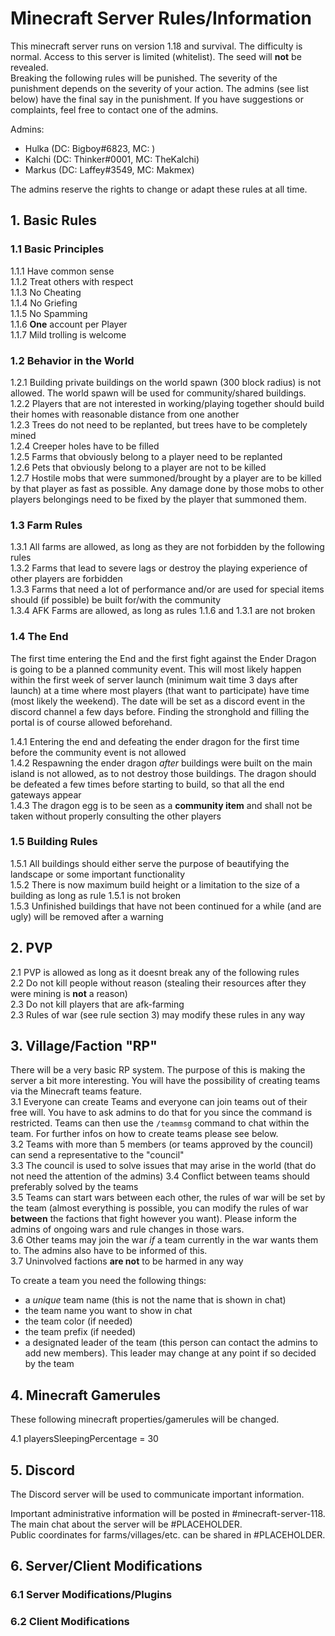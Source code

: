 # Minecraft Server Rules/Information
This minecraft server runs on version 1.18 and survival. The difficulty is normal.
Access to this server is limited (whitelist). The seed will **not** be revealed.  
Breaking the following rules will be punished. The severity of the punishment depends on the severity of your action.
The admins (see list below) have the final say in the punishment. 
If you have suggestions or complaints, feel free to contact one of the admins.

Admins:  
* Hulka (DC: Bigboy#6823, MC: )
* Kalchi (DC: Thinker#0001, MC: TheKalchi)
* Markus (DC: Laffey#3549, MC: Makmex)

The admins reserve the rights to change or adapt these rules at all time.

## 1. Basic Rules
### 1.1 Basic Principles
1.1.1 Have common sense  
1.1.2 Treat others with respect  
1.1.3 No Cheating  
1.1.4 No Griefing  
1.1.5 No Spamming  
1.1.6 **One** account per Player  
1.1.7 Mild trolling is welcome

### 1.2 Behavior in the World
1.2.1 Building private buildings on the world spawn (300 block radius) is not allowed.
The world spawn will be used for community/shared buildings.  
1.2.2 Players that are not interested in working/playing together
should build their homes with reasonable distance from one another  
1.2.3 Trees do not need to be replanted, but trees have to be completely mined  
1.2.4 Creeper holes have to be filled  
1.2.5 Farms that obviously belong to a player need to be replanted  
1.2.6 Pets that obviously belong to a player are not to be killed  
1.2.7 Hostile mobs that were summoned/brought by a player are to be killed by that player as fast as possible.
Any damage done by those mobs to other players belongings need to be fixed by the player that summoned them.

### 1.3 Farm Rules
1.3.1 All farms are allowed, as long as they are not forbidden by the following rules  
1.3.2 Farms that lead to severe lags or destroy the playing experience of other players are forbidden  
1.3.3 Farms that need a lot of performance and/or are used for special items should
(if possible) be built for/with the community  
1.3.4 AFK Farms are allowed, as long as rules 1.1.6 and 1.3.1 are not broken

### 1.4 The End
The first time entering the End and the first fight against the Ender Dragon is going to be a planned community event.
This will most likely happen within the first week of server launch (minimum wait time 3 days after launch) at a time
where most players (that want to participate) have time (most likely the weekend). The date will be set as a discord
event in the discord channel a few days before. Finding the stronghold and filling the portal is of course
allowed beforehand.

1.4.1 Entering the end and defeating the ender dragon for the first time before the community event is not allowed  
1.4.2 Respawning the ender dragon *after* buildings were built on the main island is not allowed,
as to not destroy those buildings. The dragon should be defeated a few times before starting to build, so that all the
end gateways appear  
1.4.3 The dragon egg is to be seen as a **community item** and shall not be taken without properly consulting the other
players

### 1.5 Building Rules
1.5.1 All buildings should either serve the purpose of beautifying the landscape or some important functionality  
1.5.2 There is now maximum build height or a limitation to the size of a building as long as rule 1.5.1 is not broken  
1.5.3 Unfinished buildings that have not been continued for a while (and are ugly) will be removed after a warning

## 2. PVP
2.1 PVP is allowed as long as it doesnt break any of the following rules  
2.2 Do not kill people without reason (stealing their resources after they were mining is **not** a reason)  
2.3 Do not kill players that are afk-farming  
2.3 Rules of war (see rule section 3) may modify these rules in any way

## 3. Village/Faction "RP"
There will be a very basic RP system. The purpose of this is making the server a bit more interesting.
You will have the possibility of creating teams via the Minecraft teams feature.  
3.1 Everyone can create Teams and everyone can join teams out of their free will. You have to ask admins to do that
for you since the command is restricted. Teams can then use the ``/teammsg`` command to chat within the team.
For further infos on how to create teams please see below.  
3.2 Teams with more than 5 members (or teams approved by the council) can send a representative to the "council"  
3.3 The council is used to solve issues that may arise in the world (that do not need the attention of the admins)
3.4 Conflict between teams should preferably solved by the teams  
3.5 Teams can start wars between each other, the rules of war will be set by the team (almost everything is possible,
you can modify the rules of war **between** the factions that fight however you want).
Please inform the admins of ongoing wars and rule changes in those wars.  
3.6 Other teams may join the war *if* a team currently in the war wants them to. The admins also have to be
informed of this.  
3.7 Uninvolved factions **are not** to be harmed in any way

To create a team you need the following things:
* a *unique* team name (this is not the name that is shown in chat)
* the team name you want to show in chat
* the team color (if needed)
* the team prefix (if needed)
* a designated leader of the team (this person can contact the admins to add new members). This leader may
  change at any point if so decided by the team

## 4. Minecraft Gamerules
These following minecraft properties/gamerules will be changed.

4.1 playersSleepingPercentage = 30

## 5. Discord
The Discord server will be used to communicate important information.

Important administrative information will be posted in #minecraft-server-118.  
The main chat about the server will be #PLACEHOLDER.  
Public coordinates for farms/villages/etc. can be shared in #PLACEHOLDER.

## 6. Server/Client Modifications
### 6.1 Server Modifications/Plugins
### 6.2 Client Modifications
